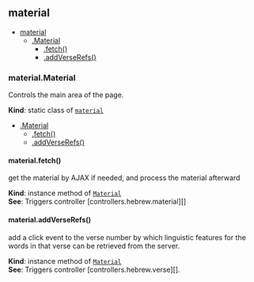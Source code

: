 <a name="module_material"></a>

## material

* [material](#module_material)
    * [.Material](#module_material.Material)
        * [.fetch()](#module_material.Material+fetch)
        * [.addVerseRefs()](#module_material.Material+addVerseRefs)

<a name="module_material.Material"></a>

### material.Material
Controls the main area of the page.

**Kind**: static class of [<code>material</code>](#module_material)  

* [.Material](#module_material.Material)
    * [.fetch()](#module_material.Material+fetch)
    * [.addVerseRefs()](#module_material.Material+addVerseRefs)

<a name="module_material.Material+fetch"></a>

#### material.fetch()
get the material by AJAX if needed, and process the material afterward

**Kind**: instance method of [<code>Material</code>](#module_material.Material)  
**See**: Triggers controller [controllers.hebrew.material][]  
<a name="module_material.Material+addVerseRefs"></a>

#### material.addVerseRefs()
add a click event to the verse number by which
linguistic features for the words in that verse
can be retrieved from the server.

**Kind**: instance method of [<code>Material</code>](#module_material.Material)  
**See**: Triggers controller [controllers.hebrew.verse][].  
